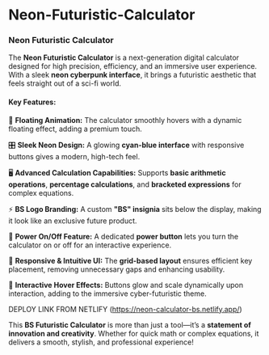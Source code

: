 # Neon-Futuristic-Calculator


### **Neon Futuristic Calculator**  

The **Neon Futuristic Calculator** is a next-generation digital calculator designed for high precision, efficiency, and an immersive user experience. With a sleek **neon cyberpunk interface**, it brings a futuristic aesthetic that feels straight out of a sci-fi world.  

#### **Key Features:**  

🌟 **Floating Animation:** The calculator smoothly hovers with a dynamic floating effect, adding a premium touch.  

🎛️ **Sleek Neon Design:** A glowing **cyan-blue interface** with responsive buttons gives a modern, high-tech feel.  

🖥️ **Advanced Calculation Capabilities:** Supports **basic arithmetic operations**, **percentage calculations**, and **bracketed expressions** for complex equations.  

⚡ **BS Logo Branding:** A custom **"BS" insignia** sits below the display, making it look like an exclusive future product.  

🔘 **Power On/Off Feature:** A dedicated **power button** lets you turn the calculator on or off for an interactive experience.  

🔳 **Responsive & Intuitive UI:** The **grid-based layout** ensures efficient key placement, removing unnecessary gaps and enhancing usability.  

🚀 **Interactive Hover Effects:** Buttons glow and scale dynamically upon interaction, adding to the immersive cyber-futuristic theme.  

DEPLOY LINK FROM NETLIFY (https://neon-calculator-bs.netlify.app/)

This **BS Futuristic Calculator** is more than just a tool—it’s a **statement of innovation and creativity**. Whether for quick math or complex equations, it delivers a smooth, stylish, and professional experience!  
